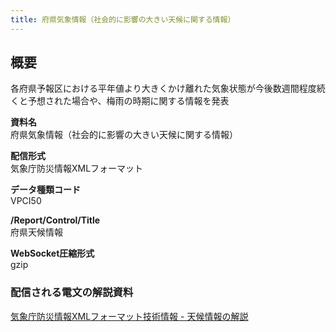 ```yaml
---
title: 府県気象情報（社会的に影響の大きい天候に関する情報）
---
```


## 概要
各府県予報区における平年値より大きくかけ離れた気象状態が今後数週間程度続くと予想された場合や、梅雨の時期に関する情報を発表

**資料名** <br/>
 府県気象情報（社会的に影響の大きい天候に関する情報）
 
**配信形式** <br/>
 気象庁防災情報XMLフォーマット

**データ種類コード** <br/>
 VPCI50

**/Report/Control/Title** <br/>
 府県天候情報
 
**WebSocket圧縮形式** <br/>
 gzip

### 配信される電文の解説資料
 [気象庁防災情報XMLフォーマット技術情報 - 天候情報の解説](https://dmdata.jp/doc/jma/manual/0241-0243.pdf) 
 
